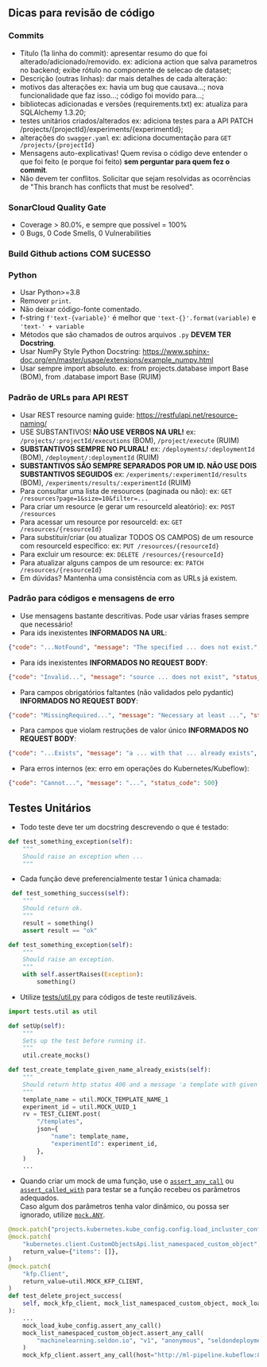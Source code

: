 ## Dicas para revisão de código

### Commits
- Título (1a linha do commit): apresentar resumo do que foi alterado/adicionado/removido.
ex: adiciona action que salva parametros no backend; exibe rótulo no componente de selecao de dataset;
- Descrição (outras linhas): dar mais detalhes de cada alteração:
- motivos das alterações
    ex: havia um bug que causava...; nova funcionalidade que faz isso...; código foi movido para...;
- bibliotecas adicionadas e versões (requirements.txt)
    ex: atualiza para SQLAlchemy 1.3.20;
- testes unitários criados/alterados
    ex: adiciona testes para a API PATCH /projects/{projectId}/experiments/{experimentId};
- alterações do `swagger.yaml`
    ex: adiciona documentação para `GET /projects/{projectId}`
- Mensagens auto-explicativas! Quem revisa o código deve entender o que foi feito (e porque foi feito) **sem perguntar para quem fez o commit**.
- Não devem ter conflitos. Solicitar que sejam resolvidas as ocorrências de "This branch has conflicts that must be resolved".

### SonarCloud Quality Gate
- Coverage > 80.0%, e sempre que possível = 100%
- 0 Bugs, 0 Code Smells, 0 Vulnerabilities

### Build Github actions COM SUCESSO

### Python
- Usar Python>=3.8
- Remover `print`.
- Não deixar código-fonte comentado.
- f-string `f'text-{variable}'` é melhor que `'text-{}'.format(variable)` e `'text-' + variable`
- Métodos que são chamados de outros arquivos `.py` **DEVEM TER Docstring**.
- Usar NumPy Style Python Docstring: https://www.sphinx-doc.org/en/master/usage/extensions/example_numpy.html
- Usar sempre import absoluto.
ex: from projects.database import Base (BOM), from .database import Base (RUIM)

### Padrão de URLs para API REST
- Usar REST resource naming guide: https://restfulapi.net/resource-naming/
- USE SUBSTANTIVOS! **NÃO USE VERBOS NA URL!**
ex: `/projects/:projectId/executions` (BOM), `/project/execute` (RUIM)
- **SUBSTANTIVOS SEMPRE NO PLURAL!**
ex: `/deployments/:deploymentId` (BOM), `/deployment/:deploymentId` (RUIM)
- **SUBSTANTIVOS SÃO SEMPRE SEPARADOS POR UM ID. NÃO USE DOIS SUBSTANTIVOS SEGUIDOS**
ex: `/experiments/:experimentId/results` (BOM), `/experiments/results/:experimentId` (RUIM)
- Para consultar uma lista de resources (paginada ou não):
ex: `GET /resources?page=1&size=10&filter=...`
- Para criar um resource (e gerar um resourceId aleatório):
ex: `POST /resources`
- Para acessar um resource por resourceId:
ex: `GET /resources/{resourceId}`
- Para substituir/criar (ou atualizar TODOS OS CAMPOS) de um resource com resourceId específico:
ex: `PUT /resources/{resourceId}`
- Para excluir um resource:
ex: `DELETE /resources/{resourceId}`
- Para atualizar alguns campos de um resource:
ex: `PATCH /resources/{resourceId}`
- Em dúvidas? Mantenha uma consistência com as URLs já existem.

### Padrão para códigos e mensagens de erro
- Use mensagens bastante descritivas. Pode usar várias frases sempre que necessário!
- Para ids inexistentes **INFORMADOS NA URL**:
```json
{"code": "...NotFound", "message": "The specified ... does not exist.", "status_code": 404}
```
- Para ids inexistentes **INFORMADOS NO REQUEST BODY**:
```json
{"code": "Invalid...", "message": "source ... does not exist", "status_code": 400}
```
- Para campos obrigatórios faltantes (não validados pelo pydantic) **INFORMADOS NO REQUEST BODY**:
```json
{"code": "MissingRequired...", "message": "Necessary at least ...", "status_code": 400}
```
- Para campos que violam restruções de valor único **INFORMADOS NO REQUEST BODY**:
```json
{"code": "...Exists", "message": "a ... with that ... already exists", "status_code": 400}
```
- Para erros internos (ex: erro em operações do Kubernetes/Kubeflow):
```json
{"code": "Cannot...", "message": "...", "status_code": 500}
```

## Testes Unitários
- Todo teste deve ter um docstring descrevendo o que é testado:
```python
def test_something_exception(self):
    """
    Should raise an exception when ...
    """
```
- Cada função deve preferencialmente testar 1 única chamada:
```python
 def test_something_success(self):
    """
    Should return ok.
    """
    result = something()
    assert result == "ok"

def test_something_exception(self):
    """
    Should raise an exception.
    """
    with self.assertRaises(Exception):
        something()
```
- Utilize [tests/util.py](./tests/util.py) para códigos de teste reutilizáveis.
```python
import tests.util as util

def setUp(self):
    """
    Sets up the test before running it.
    """
    util.create_mocks()

def test_create_template_given_name_already_exists(self):
    """
    Should return http status 400 and a message 'a template with given name already exists'.
    """
    template_name = util.MOCK_TEMPLATE_NAME_1
    experiment_id = util.MOCK_UUID_1
    rv = TEST_CLIENT.post(
        "/templates",
        json={
            "name": template_name,
            "experimentId": experiment_id,
        },
    )
    ...
```
- Quando criar um mock de uma função, use o [`assert_any_call`](https://docs.python.org/3/library/unittest.mock.html#unittest.mock.Mock.assert_any_call) ou [`assert_called_with`](https://docs.python.org/3/library/unittest.mock.html#unittest.mock.Mock.assert_called_with) para testar se a função recebeu os parâmetros adequados.<br>
Caso algum dos parâmetros tenha valor dinâmico, ou possa ser ignorado, utilize [`mock.ANY`](https://docs.python.org/3/library/unittest.mock.html#unittest.mock.ANY).
```python
@mock.patch("projects.kubernetes.kube_config.config.load_incluster_config")
@mock.patch(
    "kubernetes.client.CustomObjectsApi.list_namespaced_custom_object",
    return_value={"items": []},
)
@mock.patch(
    "kfp.Client",
    return_value=util.MOCK_KFP_CLIENT,
)
def test_delete_project_success(
    self, mock_kfp_client, mock_list_namespaced_custom_object, mock_load_kube_config
):
    ...
    mock_load_kube_config.assert_any_call()
    mock_list_namespaced_custom_object.assert_any_call(
        "machinelearning.seldon.io", "v1", "anonymous", "seldondeployments"
    )
    mock_kfp_client.assert_any_call(host="http://ml-pipeline.kubeflow:8888")
```

